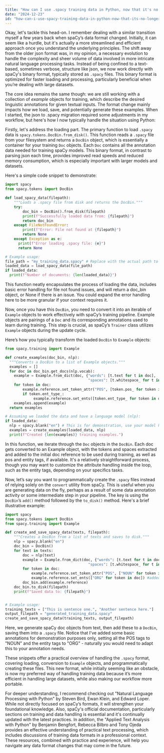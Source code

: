 ```yaml
---
title: "How can I use .spacy training data in Python, now that it's no longer in JSON format?"
date: "2024-12-23"
id: "how-can-i-use-spacy-training-data-in-python-now-that-its-no-longer-in-json-format"
---
```


Okay, let's tackle this head-on. I remember dealing with a similar transition myself a few years back when spaCy’s data format changed. Initially, it can seem like a hurdle, but it's actually a more streamlined and efficient approach once you understand the underlying principles. The shift away from the older json format was, in my opinion, a necessary evolution to handle the complexity and sheer volume of data involved in more intricate natural language processing tasks. Instead of being confined to a text-based, sometimes verbose, structure like json, we now work directly with spaCy's binary format, typically stored as `.spacy` files. This binary format is optimized for faster loading and processing, particularly beneficial when you’re dealing with large datasets.

The core idea remains the same though: we are still working with a collection of *example* objects for training, which describe the desired linguistic annotations for given textual inputs. The format change mainly impacts how we load, save, and potentially generate these examples. When I started, the json to .spacy migration required some adjustments in my workflow, but here's how I now typically handle the situation using Python:

Firstly, let's address the loading part. The primary function to load `.spacy` data is `spacy.tokens.DocBin.from_disk()`. This function reads a `.spacy` file from your filesystem and returns a `DocBin` object, which is essentially a container for your training `Doc` objects. Each `Doc` contains all the annotation data needed for training spaCy models. This binary format, in contrast to parsing json each time, provides improved read speeds and reduced memory consumption, which is especially important with larger models and datasets.

Here's a simple code snippet to demonstrate:

```python
import spacy
from spacy.tokens import DocBin

def load_spacy_data(filepath):
    """Loads a .spacy file from disk and returns the DocBin."""
    try:
        doc_bin = DocBin().from_disk(filepath)
        print(f"Successfully loaded data from: {filepath}")
        return doc_bin
    except FileNotFoundError:
        print(f"Error: File not found at {filepath}")
        return None
    except Exception as e:
      print(f"Error loading .spacy file: {e}")
      return None

# Example usage:
file_path = "my_training_data.spacy" # Replace with the actual path to your .spacy file
loaded_data = load_spacy_data(file_path)
if loaded_data:
  print(f"Number of documents: {len(loaded_data)}")
```

This function neatly encapsulates the process of loading the data, includes basic error handling for file not found issues, and will return a doc_bin object, or None if there is an issue. You could expand the error handling here to be more granular if your context requires it.

Now, once you have this `DocBin`, you need to convert it into an iterable of `Example` objects to work effectively with spaCy’s training pipeline. Example objects are pairings of a `Doc` and its corresponding annotations used to learn during training. This step is crucial, as spaCy’s `Trainer` class utilizes `Example` objects during the update cycle.

Here’s how you typically transform the loaded `DocBin` to `Example` objects:

```python
from spacy.training import Example

def create_examples(doc_bin, nlp):
  """Converts a DocBin to a list of Example objects."""
  examples = []
  for doc in doc_bin.get_docs(nlp.vocab):
    example = Example.from_dict(doc, {"words": [t.text for t in doc],
                                      "spaces": [t.whitespace_ for t in doc]})
    for token in doc:
        example.reference.set_token_attr("POS", [token.pos_ for token in doc]) #added POS tags
        if token.ent_type_:
             example.reference.set_ents([token.ent_type_ for token in doc]) #added entity tags
    examples.append(example)
  return examples

# Assuming we loaded the data and have a language model (nlp):
if loaded_data:
  nlp = spacy.blank("en") # This is for demonstration, use your model here
  examples = create_examples(loaded_data, nlp)
  print(f"Created {len(examples)} training examples.")
```

In this function, we iterate through the `Doc` objects in the `DocBin`. Each doc gets converted to an Example object, with the tokens and spaces extracted and added to the initial doc reference to be used during training, as well as pos and entity tags, if available. It's a relatively straightforward process, though you may want to customize the attribute handling inside the loop, such as the entity tags, depending on your specifics tasks.

Now, let’s say you want to programmatically create the `.spacy` files instead of relying solely on the `convert` utility from spaCy. This is useful when you are generating data on the fly, perhaps as a result of some data annotation activity or some intermediate step in your pipeline. The key is using the `DocBin`’s `add()` method followed by the `to_disk()` method. Here's a brief illustrative example:

```python
import spacy
from spacy.tokens import DocBin
from spacy.training import Example

def create_and_save_spacy_data(texts, filepath):
    """Creates a DocBin from a list of texts and saves to disk."""
    nlp = spacy.blank("en")
    doc_bin = DocBin()
    for text in texts:
        doc = nlp(text)
        example = Example.from_dict(doc, {"words": [t.text for t in doc],
                                      "spaces": [t.whitespace_ for t in doc]})
        for token in doc:
            example.reference.set_token_attr("POS", ["NOUN" for token in doc]) #added POS tags
            example.reference.set_ents(["ORG" for token in doc]) #added entity tags, all "ORG" for demonstration
        doc_bin.add(example.reference)
    doc_bin.to_disk(filepath)
    print(f"Saved data to: {filepath}")


# Example usage:
training_texts = ["This is sentence one.", "Another sentence here."]
output_filepath = "generated_training_data.spacy"
create_and_save_spacy_data(training_texts, output_filepath)
```

Here, we generate spaCy doc objects from text, then add these to a `DocBin`, saving them into a `.spacy` file. Notice that I've added some basic annotations for demonstration purposes only, setting all the POS tags to "NOUN" and the entity tags to "ORG" - naturally you would need to adapt this to your annotation needs.

These snippets offer a practical overview of handling the `.spacy` format, covering loading, conversion to `Example` objects, and programmatically creating these files. This new format, while initially seeming like an obstacle, is now my preferred way of handling training data because it’s more efficient in handling large datasets, while also making our workflow more portable.

For deeper understanding, I recommend checking out "Natural Language Processing with Python" by Steven Bird, Ewan Klein, and Edward Loper. While not directly focused on spaCy’s formats, it will strengthen your foundational knowledge. Also, spaCy's official documentation, particularly sections on training and data handling is essential and it's continually updated with the latest practices. In addition, the "Applied Text Analysis with Python" by Benjamin Bengfort, Rebecca Bilbro and Tony Ojeda provides an effective understanding of practical text processing, which includes discussions of training data formats in a professional context. These resources, combined with practice and experience, will help you navigate any data format changes that may come in the future.
